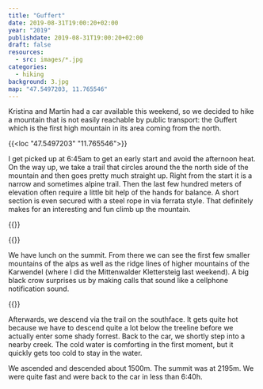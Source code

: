 ```yaml
---
title: "Guffert"
date: 2019-08-31T19:00:20+02:00
year: "2019"
publishdate: 2019-08-31T19:00:20+02:00
draft: false
resources:
  - src: images/*.jpg
categories:
  - hiking
background: 3.jpg
map: "47.5497203, 11.765546"
---
```


Kristina and Martin had a car available this weekend, so we decided to hike
a mountain that is not easily reachable by public transport: the Guffert which is
the first high mountain in its area coming from the north.

{{<loc "47.5497203" "11.765546">}}

I get picked up at 6:45am to get an early start and avoid the afternoon heat. On
the way up, we take a trail that circles around the the north side of the
mountain and then goes pretty much straight up. Right from the start it is
a narrow and sometimes alpine trail. Then the last few hundred meters of
elevation often require a little bit help of the hands for balance. A short
section is even secured with a steel rope in via ferrata style. That definitely
makes for an interesting and fun climb up the mountain.

{{<rimg src="1.jpg" caption="The Guffert">}}

{{<rimg src="2.jpg" alt="View on the ascent">}}

We have lunch on the summit. From there we can see the first few smaller
mountains of the alps as well as the ridge lines of higher mountains of the
Karwendel (where I did the Mittenwalder Klettersteig last weekend). A big black
crow surprises us by making calls that sound like a cellphone notification
sound.

{{<rimg src="3.jpg" alt="View">}}

Afterwards, we descend via the trail on the southface. It gets quite hot because
we have to descend quite a lot below the treeline before we actually enter some
shady forrest. Back to the car, we shortly step into a nearby creek. The cold
water is comforting in the first moment, but it quickly gets too cold to stay in
the water.

We ascended and descended about 1500m. The summit was at 2195m. We were quite
fast and were back to the car in less than 6:40h.
